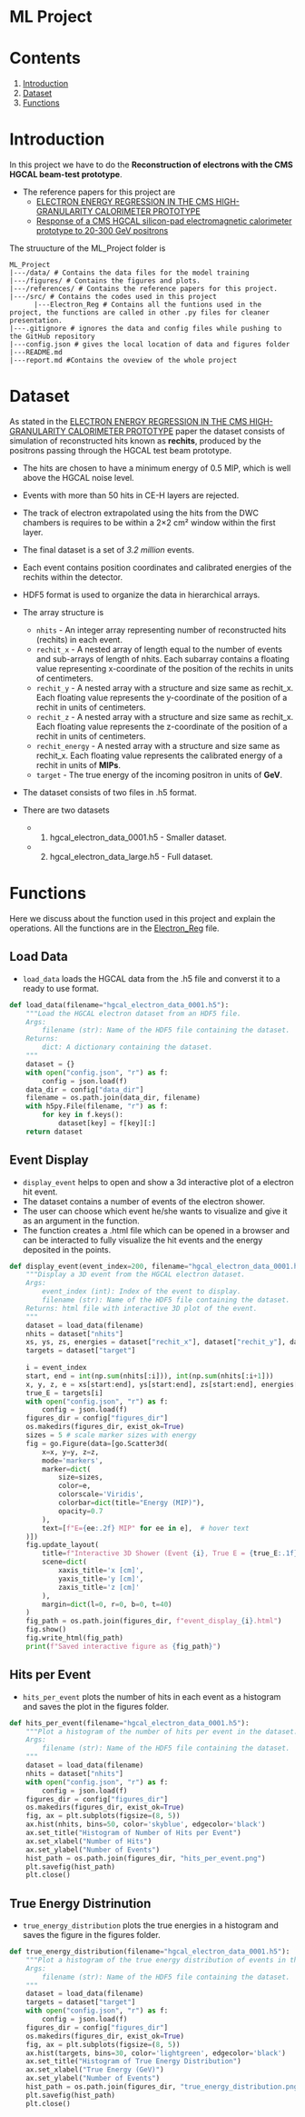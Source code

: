 # ML Project

# Contents
1. [Introduction](#introduction)
2. [Dataset](#dataset)
3. [Functions](#functions)

# Introduction

In this project we have to do the **Reconstruction of electrons with the CMS HGCAL beam-test prototype**.

- The reference papers for this project are
    - [ELECTRON ENERGY REGRESSION IN THE CMS HIGH-GRANULARITY CALORIMETER PROTOTYPE](references/2309.06582v1.pdf)
    - [Response of a CMS HGCAL silicon-pad electromagnetic calorimeter prototype to 20-300 GeV positrons](references/2111.06855v3.pdf)

The struucture of the ML_Project folder is 
```text
ML_Project
|---/data/ # Contains the data files for the model training
|---/figures/ # Contains the figures and plots.
|---/references/ # Contains the reference papers for this project.
|---/src/ # Contains the codes used in this project
      |---Electron_Reg # Contains all the funtions used in the project, the functions are called in other .py files for cleaner presentation.
|---.gitignore # ignores the data and config files while pushing to the GitHub repository
|---config.json # gives the local location of data and figures folder
|---README.md
|---report.md #Contains the oveview of the whole project
```

# Dataset

As stated in the [ELECTRON ENERGY REGRESSION IN THE CMS HIGH-GRANULARITY CALORIMETER PROTOTYPE](references/2309.06582v1.pdf) paper the dataset consists of simulation of reconstructed hits known as **rechits**, produced by the positrons passing through the HGCAL test beam prototype. 
- The hits are chosen to have a minimum energy of 0.5 MIP, which is well above the HGCAL noise level.
- Events with more than 50 hits in CE-H layers are rejected.
- The track of electron extrapolated using the hits from the DWC chambers is requires to be within a 2×2 cm² window within the first layer.
- The final dataset is a set of *3.2 million* events.
- Each event contains position coordinates and calibrated energies of the rechits within the detector.
- HDF5 format is used to organize the data in hierarchical arrays.
- The array structure is 
    - `nhits` - An integer array representing number of reconstructed hits (rechits) in each event.
    - `rechit_x` - A nested array of length equal to the number of events and sub-arrays of length of nhits. Each subarray contains a floating value representing x-coordinate of the position of the rechits in units of centimeters.
    - `rechit_y` - A nested array with a structure and size same as rechit_x. Each floating value represents the y-coordinate of the position of a rechit in units of centimeters.
    - `rechit_z` - A nested array with a structure and size same as rechit_x. Each floating value represents the z-coordinate of the position of a rechit in units of centimeters.
    - `rechit_energy` - A nested array with a structure and size same as rechit_x. Each floating value represents the calibrated energy of a rechit in units of **MIPs**.
    - `target` - The true energy of the incoming positron in units of **GeV**.

- The dataset consists of two files in .h5 format. 
- There are two datasets 
    - 1. hgcal_electron_data_0001.h5 - Smaller dataset.
    - 2. hgcal_electron_data_large.h5 - Full dataset.

# Functions
Here we discuss about the function used in this project and explain the operations. All the functions are in the [Electron_Reg](src/Electron_Reg.py) file.

## Load Data

- `load_data` loads the HGCAL data from the .h5 file and converst it to a ready to use format. 

```python
def load_data(filename="hgcal_electron_data_0001.h5"):
    """Load the HGCAL electron dataset from an HDF5 file.
    Args:
        filename (str): Name of the HDF5 file containing the dataset.
    Returns:
        dict: A dictionary containing the dataset.
    """
    dataset = {}
    with open("config.json", "r") as f:
        config = json.load(f)
    data_dir = config["data_dir"]
    filename = os.path.join(data_dir, filename)
    with h5py.File(filename, "r") as f:
        for key in f.keys():
            dataset[key] = f[key][:]
    return dataset
```

## Event Display

- `display_event` helps to open and show a 3d interactive plot of a electron hit event. 
- The dataset contains a number of events of the electron shower.
- The user can choose which event he/she wants to visualize and give it as an argument in the function.
- The function creates a .html file which can be opened in a browser and can be interacted to fully visualize the hit events and the energy deposited in the points.

```python
def display_event(event_index=200, filename="hgcal_electron_data_0001.h5"):
    """Display a 3D event from the HGCAL electron dataset.
    Args:
        event_index (int): Index of the event to display.
        filename (str): Name of the HDF5 file containing the dataset.
    Returns: html file with interactive 3D plot of the event.
    """
    dataset = load_data(filename)
    nhits = dataset["nhits"]
    xs, ys, zs, energies = dataset["rechit_x"], dataset["rechit_y"], dataset["rechit_z"], dataset["rechit_energy"]
    targets = dataset["target"]
    
    i = event_index
    start, end = int(np.sum(nhits[:i])), int(np.sum(nhits[:i+1]))
    x, y, z, e = xs[start:end], ys[start:end], zs[start:end], energies[start:end]
    true_E = targets[i]
    with open("config.json", "r") as f:
        config = json.load(f)
    figures_dir = config["figures_dir"]
    os.makedirs(figures_dir, exist_ok=True)
    sizes = 5 # scale marker sizes with energy
    fig = go.Figure(data=[go.Scatter3d(
        x=x, y=y, z=z,
        mode='markers',
        marker=dict(
            size=sizes,
            color=e,
            colorscale='Viridis',
            colorbar=dict(title="Energy (MIP)"),
            opacity=0.7
        ),
        text=[f"E={ee:.2f} MIP" for ee in e],  # hover text
    )])
    fig.update_layout(
        title=f"Interactive 3D Shower (Event {i}, True E = {true_E:.1f} GeV)",
        scene=dict(
            xaxis_title='x [cm]',
            yaxis_title='y [cm]',
            zaxis_title='z [cm]'
        ),
        margin=dict(l=0, r=0, b=0, t=40)
    )
    fig_path = os.path.join(figures_dir, f"event_display_{i}.html")
    fig.show()
    fig.write_html(fig_path)
    print(f"Saved interactive figure as {fig_path}")
```

## Hits per Event

- `hits_per_event` plots the number of hits in each event as a histogram and saves the plot in the figures folder.

```python
def hits_per_event(filename="hgcal_electron_data_0001.h5"):
    """Plot a histogram of the number of hits per event in the dataset.
    Args:
        filename (str): Name of the HDF5 file containing the dataset.
    """
    dataset = load_data(filename)
    nhits = dataset["nhits"]
    with open("config.json", "r") as f:
        config = json.load(f)
    figures_dir = config["figures_dir"]
    os.makedirs(figures_dir, exist_ok=True)
    fig, ax = plt.subplots(figsize=(8, 5))
    ax.hist(nhits, bins=50, color='skyblue', edgecolor='black')
    ax.set_title("Histogram of Number of Hits per Event")   
    ax.set_xlabel("Number of Hits")
    ax.set_ylabel("Number of Events")
    hist_path = os.path.join(figures_dir, "hits_per_event.png")
    plt.savefig(hist_path)
    plt.close()
```

## True Energy Distrinution

- `true_energy_distribution` plots the true energies in a histogram and saves the figure in the figures folder.

```python
def true_energy_distribution(filename="hgcal_electron_data_0001.h5"):
    """Plot a histogram of the true energy distribution of events in the dataset.
    Args:
        filename (str): Name of the HDF5 file containing the dataset.
    """
    dataset = load_data(filename)
    targets = dataset["target"]
    with open("config.json", "r") as f:
        config = json.load(f)
    figures_dir = config["figures_dir"]
    os.makedirs(figures_dir, exist_ok=True)
    fig, ax = plt.subplots(figsize=(8, 5))
    ax.hist(targets, bins=30, color='lightgreen', edgecolor='black')
    ax.set_title("Histogram of True Energy Distribution")   
    ax.set_xlabel("True Energy (GeV)")
    ax.set_ylabel("Number of Events")
    hist_path = os.path.join(figures_dir, "true_energy_distribution.png")
    plt.savefig(hist_path)
    plt.close()
```
